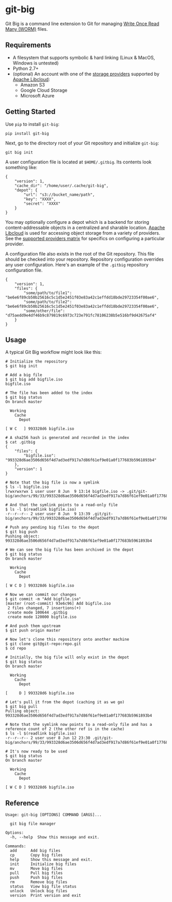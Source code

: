 # git-big

Git Big is a command line extension to Git for managing
[Write Once Read Many (WORM)](https://en.wikipedia.org/wiki/Write_once_read_many) files.

## Requirements

* A filesystem that supports symbolic & hard linking (Linux & MacOS, Windows is untested)
* Python 2.7+
* (optional) An account with one of the 
  [storage providers](https://libcloud.readthedocs.io/en/latest/storage/supported_providers.html)
  supported by [Apache Libcloud](https://libcloud.apache.org/):
  * Amazon S3
  * Google Cloud Storage
  * Microsoft Azure

## Getting Started

Use `pip` to install `git-big`:

```
pip install git-big
```

Next, go to the directory root of your Git repository and initialize `git-big`:

```
git big init
```

A user configuration file is located at `$HOME/.gitbig`.
Its contents look something like:

```
{
    "version": 1,
    "cache_dir": "/home/user/.cache/git-big",
    "depot": {
        "url": "s3://bucket_name/path",
        "key": "XXXX",
        "secret": "XXXX"
    }
}
```

You may optionally configure a depot which is a backend for storing
content-addressable objects in a centralized and sharable location.
[Apache Libcloud](https://libcloud.apache.org/) is used for accessing
object storage from a variety of providers.
See the
[supported providers matrix](https://libcloud.readthedocs.io/en/latest/storage/supported_providers.html)
for specifics on configuring a particular provider.

A configuration file also exists in the root of the Git repository.
This file should be checked into your repository.
Repository configuration overrides any user configuration.
Here's an example of the `.gitbig` repository configuration file.

```
{
    "version": 1,
    "files": {
        "some/path/to/file1": "be6e6f89cb50b25616c5c1d5e2451f03e83a42c1effdd18bde29723354f00ae6",
        "some/path/to/file2": "be6e6f89cb50b25616c5c1d5e2451f03e83a42c1effdd18bde29723354f00ae6",
        "some/other/file": "d75aedd9e4df46b9c879819c6973c723e791fc78106238b5e516bf9d42675af4"
    }
}
```

## Usage

A typical Git Big workflow might look like this:

```
# Initialize the repository
$ git big init

# Add a big file
$ git big add bigfile.iso
bigfile.iso

# The file has been added to the index
$ git big status
On branch master

  Working
    Cache
      Depot

[ W C   ] 993328d6 bigfile.iso

# A sha256 hash is generated and recorded in the index
$ cat .gitbig
{
    "files": {
        "bigfile.iso": "993328d6ae3506d656f4d7ad3edf917a7d86f61ef9e01a0f177683b5961893b4"
    }, 
    "version": 1
}

# Note that the big file is now a symlink
$ ls -l bigfile.iso
lrwxrwxrwx 1 user user 8 Jun  9 13:14 bigfile.iso -> .git/git-big/anchors/99/33/993328d6ae3506d656f4d7ad3edf917a7d86f61ef9e01a0f177683b5961893b4

# And that the symlink points to a read-only file
$ ls -l $(readlink bigfile.iso)
-r--r--r-- 2 user user 8 Jun  9 13:39 .git/git-big/anchors/99/33/993328d6ae3506d656f4d7ad3edf917a7d86f61ef9e01a0f177683b5961893b4

# Push any pending big files to the depot
$ git big push
Pushing object: 993328d6ae3506d656f4d7ad3edf917a7d86f61ef9e01a0f177683b5961893b4

# We can see the big file has been archived in the depot
$ git big status
On branch master

  Working
    Cache
      Depot

[ W C D ] 993328d6 bigfile.iso

# Now we can commit our changes
$ git commit -m "Add bigfile.iso"
[master (root-commit) 93e6c96] Add bigfile.iso
 2 files changed, 7 insertions(+)
 create mode 100644 .gitbig
 create mode 120000 bigfile.iso

# And push them upstream
$ git push origin master

# Now let's clone this repository onto another machine
$ git clone git@git-repo:repo.git
$ cd repo

# Initially, the big file will only exist in the depot
$ git big status
On branch master

  Working
    Cache
      Depot

[     D ] 993328d6 bigfile.iso

# Let's pull it from the depot (caching it as we go)
$ git big pull
Pulling object: 993328d6ae3506d656f4d7ad3edf917a7d86f61ef9e01a0f177683b5961893b4

# Note that the symlink now points to a read-only file and has a reference count of 2 (the other ref is in the cache)
$ ls -l $(readlink bigfile.iso)
-r--r--r-- 2 user user 8 Jun 12 23:30 .git/git-big/anchors/99/33/993328d6ae3506d656f4d7ad3edf917a7d86f61ef9e01a0f177683b5961893b4

# It's now ready to be used
$ git big status
On branch master

  Working
    Cache
      Depot

[ W C D ] 993328d6 bigfile.iso
```

## Reference

```
Usage: git-big [OPTIONS] COMMAND [ARGS]...

  git big file manager

Options:
  -h, --help  Show this message and exit.

Commands:
  add      Add big files
  cp       Copy big files
  help     Show this message and exit.
  init     Initialize big files
  mv       Move big files
  pull     Pull big files
  push     Push big files
  rm       Remove big files
  status   View big file status
  unlock   Unlock big files
  version  Print version and exit
```
